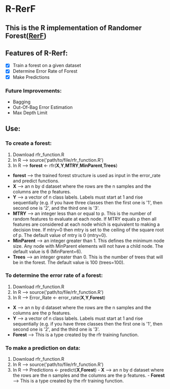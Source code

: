# R-RerF
## This is the R implementation of Randomer Forest([RerF](https://arxiv.org/pdf/1506.03410v2.pdf "arxiv link to RerF paper"))


## Features of R-Rerf:
- [x] Train a forest on a given dataset
- [x] Determine Error Rate of Forest
- [x] Make Predictions
### Future Improvements:
- Bagging
- Out-Of-Bag Error Estimation
- Max Depth Limit

## Use:
###   To create a forest:
 1. Download rfr_function.R
 2. In R --> source('path/to/file/rfr_function.R')
 3. In R --> **forest** <- rfr(**X**,**Y**,**MTRY**,**MinParent**,**Trees**)
  - **forest** --> the trained forest structure is used as input in the error_rate and predict functions.
  - **X** --> an n by d dataset where the rows are the n samples and the columns are the p features.
  - **Y** --> a vector of n class labels.  Labels must start at 1 and rise sequentially (e.g. if you have three classes then the first one is '1', then second one is '2', and the third one is '3'.
  - **MTRY** --> an integer less than or equal to p.  This is the number of random features to evaluate at each node.  If MTRY equals p then all features are considered at each node which is equivalent to making a decision tree.  If mtry=0 then mtry is set to the ceiling of the square root of p.  The default value of mtry is 0 (mtry=0).
  - **MinParent** --> an integer greater than 1.  This defines the minimum node size.  Any node with MinParent elements will not have a child node.  The default value is 6 (MinParent=6).
  - **Trees** --> an integer greater than 0.  This is the number of trees that will be in the forest.  The default value is 100 (trees=100).

###   To determine the error rate of a forest:
 1. Download rfr_function.R
 2. In R --> source('path/to/file/rfr_function.R')
 3. In R --> Error_Rate <- error_rate(**X**,**Y**,**Forest**)
  - **X** --> an n by d dataset where the rows are the n samples and the columns are the p features.
  - **Y** --> a vector of n class labels.  Labels must start at 1 and rise sequentially (e.g. if you have three classes then the first one is '1', then second one is '2', and the third one is '3'.
  - **Forest** --> This is a type created by the rfr training function.

###   To make a prediction on data:
   1. Download rfr_function.R
   2. In R --> source('path/to/file/rfr_function.R')
   3. In R --> Predictions <- predict(**X**,**Forest**)
    - **X** --> an n by d dataset where the rows are the n samples and the columns are the p features.
    - **Forest** --> This is a type created by the rfr training function.

